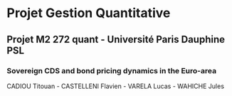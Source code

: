 # Projet Gestion Quantitative

## Projet M2 272 quant - Université Paris Dauphine PSL 

### Sovereign CDS and bond pricing dynamics in the Euro-area

CADIOU Titouan - CASTELLENI Flavien - VARELA Lucas - WAHICHE Jules
